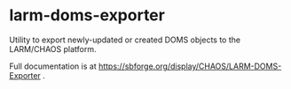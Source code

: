 larm-doms-exporter
==================

Utility to export newly-updated or created DOMS objects to the LARM/CHAOS platform.

Full documentation is at https://sbforge.org/display/CHAOS/LARM-DOMS-Exporter .
